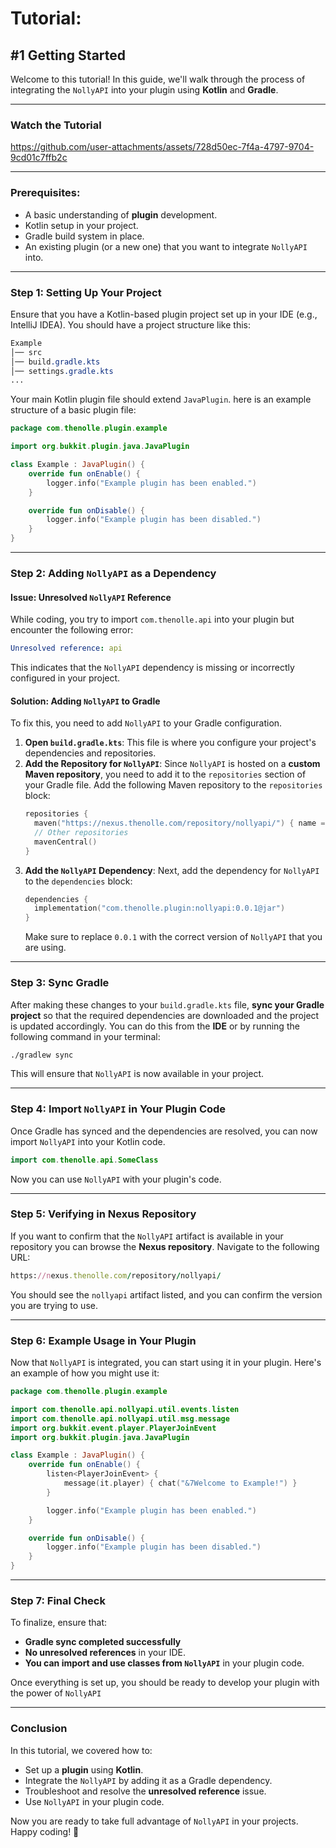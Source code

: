 # Tutorial:
## #1 Getting Started

Welcome to this tutorial! In this guide, we'll walk through the process of integrating the `NollyAPI` into your plugin using **Kotlin** and **Gradle**.

---

### Watch the Tutorial

https://github.com/user-attachments/assets/728d50ec-7f4a-4797-9704-9cd01c7ffb2c

---

### Prerequisites:
- A basic understanding of **plugin** development.
- Kotlin setup in your project.
- Gradle build system in place.
- An existing plugin (or a new one) that you want to integrate `NollyAPI` into.

---

### Step 1: Setting Up Your Project

Ensure that you have a Kotlin-based plugin project set up in your IDE (e.g., IntelliJ IDEA). You should have a project structure like this:
```css
Example
│── src
│── build.gradle.kts
│── settings.gradle.kts
...
```
Your main Kotlin plugin file should extend `JavaPlugin`. here is an example structure of a basic plugin file:
```kt
package com.thenolle.plugin.example

import org.bukkit.plugin.java.JavaPlugin

class Example : JavaPlugin() {
    override fun onEnable() {
        logger.info("Example plugin has been enabled.")
    }

    override fun onDisable() {
        logger.info("Example plugin has been disabled.")
    }
}
```

---

### Step 2: Adding `NollyAPI` as a Dependency

#### Issue: Unresolved `NollyAPI` Reference

While coding, you try to import `com.thenolle.api` into your plugin but encounter the following error:
```yaml
Unresolved reference: api
```
This indicates that the `NollyAPI` dependency is missing or incorrectly configured in your project.

#### Solution: Adding `NollyAPI` to Gradle

To fix this, you need to add `NollyAPI` to your Gradle configuration.
 1. **Open `build.gradle.kts`**: This file is where you configure your project's dependencies and repositories.
 2. **Add the Repository for `NollyAPI`**: Since `NollyAPI` is hosted on a **custom Maven repository**, you need to add it to the `repositories` section of your Gradle file.
    Add the following Maven repository to the `repositories` block:
    ```kt
    repositories {
      maven("https://nexus.thenolle.com/repository/nollyapi/") { name = "nollyapi" }
      // Other repositories
      mavenCentral()
    }
    ```
 3. **Add the `NollyAPI` Dependency**: Next, add the dependency for `NollyAPI` to the `dependencies` block:
    ```kt
    dependencies {
      implementation("com.thenolle.plugin:nollyapi:0.0.1@jar")
    }
    ```
    Make sure to replace `0.0.1` with the correct version of `NollyAPI` that you are using.

---

### Step 3: Sync Gradle

After making these changes to your `build.gradle.kts` file, **sync your Gradle project** so that the required dependencies are downloaded and the project is updated accordingly.
You can do this from the **IDE** or by running the following command in your terminal:
```bash
./gradlew sync
```
This will ensure that `NollyAPI` is now available in your project.

---

### Step 4: Import `NollyAPI` in Your Plugin Code

Once Gradle has synced and the dependencies are resolved, you can now import `NollyAPI` into your Kotlin code.
```kotlin
import com.thenolle.api.SomeClass
```
Now you can use `NollyAPI` with your plugin's code.

---

### Step 5: Verifying in Nexus Repository

If you want to confirm that the `NollyAPI` artifact is available in your repository you can browse the **Nexus repository**.
Navigate to the following URL:
```ruby
https://nexus.thenolle.com/repository/nollyapi/
```
You should see the `nollyapi` artifact listed, and you can confirm the version you are trying to use.

---

### Step 6: Example Usage in Your Plugin

Now that `NollyAPI` is integrated, you can start using it in your plugin. Here's an example of how you might use it:
```kt
package com.thenolle.plugin.example

import com.thenolle.api.nollyapi.util.events.listen
import com.thenolle.api.nollyapi.util.msg.message
import org.bukkit.event.player.PlayerJoinEvent
import org.bukkit.plugin.java.JavaPlugin

class Example : JavaPlugin() {
    override fun onEnable() {
        listen<PlayerJoinEvent> {
            message(it.player) { chat("&7Welcome to Example!") }
        }

        logger.info("Example plugin has been enabled.")
    }

    override fun onDisable() {
        logger.info("Example plugin has been disabled.")
    }
}
```

---

### Step 7: Final Check

To finalize, ensure that:
- **Gradle sync completed successfully**
- **No unresolved references** in your IDE.
- **You can import and use classes from `NollyAPI`** in your plugin code.

Once everything is set up, you should be ready to develop your plugin with the power of `NollyAPI`

---

### Conclusion

In this tutorial, we covered how to:
- Set up a **plugin** using **Kotlin**.
- Integrate the `NollyAPI` by adding it as a Gradle dependency.
- Troubleshoot and resolve the **unresolved reference** issue.
- Use `NollyAPI` in your plugin code.

Now you are ready to take full advantage of `NollyAPI` in your projects. Happy coding! 🎉
